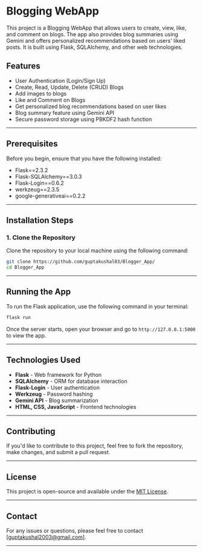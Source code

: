 # Blogging WebApp

This project is a Blogging WebApp that allows users to create, view, like, and comment on blogs. The app also provides blog summaries using Gemini and offers personalized recommendations based on users' liked posts. It is built using Flask, SQLAlchemy, and other web technologies.

## Features
- User Authentication (Login/Sign Up)
- Create, Read, Update, Delete (CRUD) Blogs
- Add images to blogs
- Like and Comment on Blogs
- Get personalized blog recommendations based on user likes
- Blog summary feature using Gemini API
- Secure password storage using PBKDF2 hash function

---

## Prerequisites

Before you begin, ensure that you have the following installed:

- Flask==2.3.2
- Flask-SQLAlchemy==3.0.3
- Flask-Login==0.6.2
- werkzeug==2.3.5
- google-generativeai==0.2.2

---

## Installation Steps

### 1. Clone the Repository

Clone the repository to your local machine using the following command:

```bash
git clone https://github.com/guptakushal03/Blogger_App/
cd Blogger_App
```
---

## Running the App

To run the Flask application, use the following command in your terminal:

```bash
flask run
```

Once the server starts, open your browser and go to `http://127.0.0.1:5000` to view the app.

---

## Technologies Used

- **Flask** - Web framework for Python
- **SQLAlchemy** - ORM for database interaction
- **Flask-Login** - User authentication
- **Werkzeug** - Password hashing
- **Gemini API** - Blog summarization
- **HTML, CSS, JavaScript** - Frontend technologies

---

## Contributing

If you'd like to contribute to this project, feel free to fork the repository, make changes, and submit a pull request.

---

## License

This project is open-source and available under the [MIT License](LICENSE).

---

## Contact

For any issues or questions, please feel free to contact [guptakushal2003@gmail.com].

---

